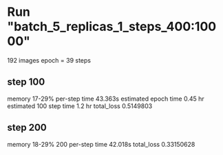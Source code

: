 # Run "batch_5_replicas_1_steps_400:10000"

192 images
epoch = 39 steps 

## step 100
memory 17-29%
per-step time 43.363s
estimated epoch time 0.45 hr
estimated 100 step time 1.2 hr
total_loss 0.5149803


## step 200
memory 18-29%
200 per-step time 42.018s
total_loss 0.33150628
